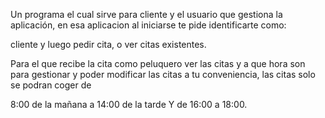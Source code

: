 Un programa el cual sirve para cliente y el usuario que gestiona la aplicación, en esa aplicacion al iniciarse te pide identificarte como:

cliente y luego pedir cita, o ver citas existentes. 

Para el que recibe la cita como peluquero ver las citas y a que hora son para gestionar y poder modificar las citas a tu conveniencia, las citas solo se podran coger de 

8:00 de la mañana a 14:00 de la tarde 
Y de 16:00 a 18:00.